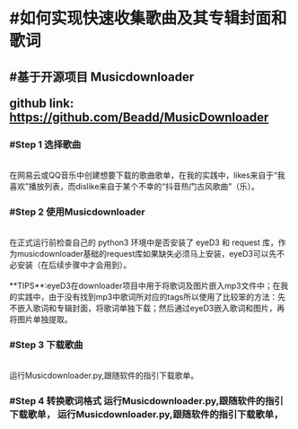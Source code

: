 <h1>#如何实现快速收集歌曲及其专辑封面和歌词</h1>

<h2>#基于开源项目 Musicdownloader <br>
  
  github link: https://github.com/Beadd/MusicDownloader</h2>
 
<h3>#Step 1 选择歌曲</h3><br>
在网易云或QQ音乐中创建想要下载的歌曲歌单，在我的实践中，likes来自于“我喜欢”播放列表，而dislike来自于某个不幸的“抖音热门古风歌曲”（乐）。
<h3>#Step 2 使用Musicdownloader</h3><br>
在正式运行前检查自己的 python3 环境中是否安装了 eyeD3 和 request 库，作为musicdownloader基础的request库如果缺失必须马上安装，eyeD3可以先不必安装（在后续步骤中才会用到）。
<br>
<br>
**TIPS**:eyeD3在downloader项目中用于将歌词及图片嵌入mp3文件中；在我的实践中，由于没有找到mp3中歌词所对应的tags所以使用了比较笨的方法：先不嵌入歌词和专辑封面，将歌词单独下载；然后通过eyeD3嵌入歌词和图片，再将图片单独提取。
<br>
<h3>#Step 3 下载歌曲</h3><br>
运行Musicdownloader.py,跟随软件的指引下载歌单。
<h3>#Step 4 转换歌词格式
运行Musicdownloader.py,跟随软件的指引下载歌单，
运行Musicdownloader.py,跟随软件的指引下载歌单，
